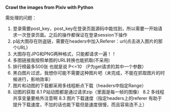 **Crawl the images from Pixiv with Python**

需处理的问题：
1. 登录需要post_key，post_key在登录页面源码中能找到，所以需要一开始请求一次登录页面。之后的操作都保证在登录session下操作
2. p站大图存在防盗链，需要在headers中加入Referer：url(点击进入图片的那个URL)
3. 大图存在JPG和PNG两种格式，只能都请求一遍！！
4. 多图链接我按照单图的URL转换也能抓取(不采用)
5. 排行榜最多500张  也就是说 P<=10  （P为get请求的其中一个参数）
6. 黑白图片过滤，我想你可能不需要这种图片吧（未完成，不能在抓取图片的时候进行，影响效率）
7. 图片和动图的下载都采用多线程断点下载（headers中指定Range）
8. 动图的获取
8.1  P站动图都是通过请求zip（里面是每一帧的图像）
8.2  多线程共享变量要格外注意啊
8.3  图片下载速度（指定headers上的referer  有助于提升下载速度，不加的话也能下载但是速度很慢，而且容易连不上）